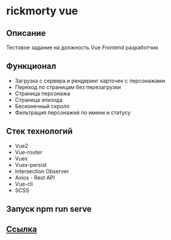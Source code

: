 # rickmorty vue

## Oписание

Тестовое задание на должность Vue Frontend разработчик

## Функционал
- Загрузка с сервера и рендеринг карточек с персонажами
- Переход по страницам без перезагрузки
- Страница персонажа
- Страница эпизода
- Бесконечный скролл
- Фильтрация персонажей по имени и статусу

## Стек технологий
- Vue2
- Vue-router
- Vuex
- Vuex-persist
- Intersection Observer
- Axios - Rest API
- Vue-cli
- SCSS
## Запуск npm run serve

## <a href="https://rick-morty-vue-ashy.vercel.app/">Ссылка</a>
